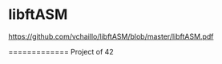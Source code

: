 libftASM
========

https://github.com/vchaillo/libftASM/blob/master/libftASM.pdf

=============
Project of 42
